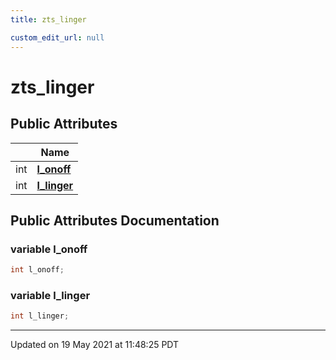 ```yaml
---
title: zts_linger

custom_edit_url: null
---
```


# zts_linger



## Public Attributes

|                | Name           |
| -------------- | -------------- |
| int | **[l_onoff](/autogen/libzt/classes/structzts__linger.md#variable-l_onoff)**  |
| int | **[l_linger](/autogen/libzt/classes/structzts__linger.md#variable-l_linger)**  |

## Public Attributes Documentation

### variable l_onoff

```cpp
int l_onoff;
```


### variable l_linger

```cpp
int l_linger;
```


-------------------------------

Updated on 19 May 2021 at 11:48:25 PDT